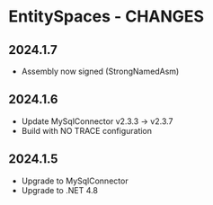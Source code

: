 # EntitySpaces - CHANGES

## 2024.1.7

- Assembly now signed (StrongNamedAsm)

## 2024.1.6

- Update MySqlConnector v2.3.3 -> v2.3.7
- Build with NO TRACE configuration

## 2024.1.5

- Upgrade to MySqlConnector
- Upgrade to .NET 4.8
